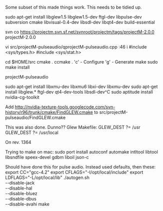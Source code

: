 Some subset of this made things work. This needs to be tidied up.

sudo apt-get install libglew1.5 libglew1.5-dev ftgl-dev libpulse-dev subversion cmake libvisual-0.4-dev libsdl-dev libqt4-dev build-essential

<!-- svn co https://projectm.svn.sf.net/svnroot/projectm/trunk projectM-Trunk -->
svn co https://projectm.svn.sf.net/svnroot/projectm/tags/projectM-2.0.0 projectM-2.0.0

vi src/projectM-pulseaudio/qprojectM-pulseaudio.cpp
    :46
    i
    #include <sys/types.h>
    #include <sys/stat.h>

cd $HOME/src
cmake .
ccmake .
    'c' - Configure
    'g' - Generate
make
sudo make install

projectM-pulseaudio


sudo apt-get install libxmu-dev libxmu6 libxi-dev libxmu-dev
sudo apt-get install libglew.* ftgl-dev qt4-dev-tools libsdl-dev^C
sudo aptitude install nvidia-cg-toolkit

Add
http://nvidia-texture-tools.googlecode.com/svn-history/r96/trunk/cmake/FindGLEW.cmake
to src/projectM-pulseaudio/FindGLEW.cmake

This was also done. Dunno??
Glew Makefile:
    GLEW_DEST ?= /usr
    GLEW_DEST ?= /usr/local

On rev. 1364




Trying to make on mac:
sudo port install autoconf automake intltool libtool libsndfile speex-devel gdbm liboil json-c

Should have done this for pulse audio. Instead used defaults, then these:
export CC="gcc-4.2"
export CFLAGS="-I/opt/local/include"
export LDFLAGS="-L/opt/local/lib"
./autogen.sh                \
    --disable-jack          \
    --disable-hal           \
    --disable-bluez         \
    --disable-dbus          \
    --disable-avahi
make
